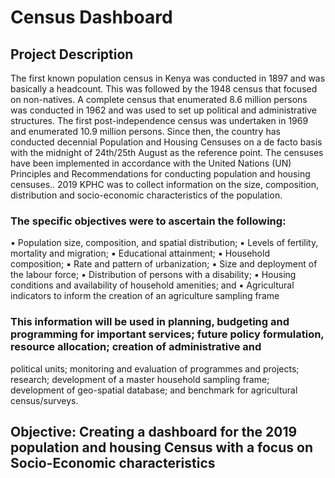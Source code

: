 # Census Dashboard
## Project Description
The first known population census in Kenya was conducted in 1897 and was basically a headcount. This was followed by the 1948 census that focused on non-natives. A complete census that enumerated 8.6 million persons was conducted in 1962 and was used to set up political and administrative structures. The first post-independence census was undertaken in 1969 and enumerated 10.9 million persons. Since then, the country has conducted decennial Population and Housing Censuses on a de facto basis with the midnight of 24th/25th August as the reference point. The censuses have been implemented in accordance with the United Nations (UN) Principles and Recommendations for conducting population and housing censuses..
2019 KPHC was to collect information on the size, composition, distribution and socio-economic characteristics of the population. 

### The specific objectives were to ascertain the following:
:black_small_square: Population size, composition, and spatial distribution;
:black_small_square: Levels of fertility, mortality and migration;
:black_small_square: Educational attainment;
:black_small_square: Household composition;
:black_small_square: Rate and pattern of urbanization;
:black_small_square: Size and deployment of the labour force;
:black_small_square: Distribution of persons with a disability;
:black_small_square: Housing conditions and availability of household amenities; and
:black_small_square: Agricultural indicators to inform the creation of an agriculture sampling frame

### This information will be used in planning, budgeting and programming for important services; future policy formulation, resource allocation; creation of administrative and
political units; monitoring and evaluation of programmes and projects; research; development of a master household sampling frame; development of geo-spatial database; and benchmark for agricultural census/surveys.  
## Objective: Creating a dashboard for the 2019 population and housing Census with a focus on Socio-Economic characteristics
